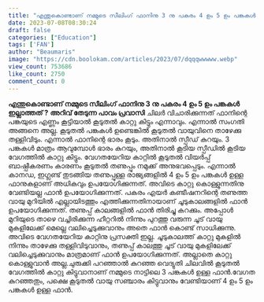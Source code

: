 ```yaml
---
title: "എന്തുകൊണ്ടാണ് നമ്മുടെ സീലിംഗ് ഫാനിനു 3 നു പകരം 4 ഉം 5 ഉം പങ്കകൾ ഇല്ലാത്തത് ?"
date: 2023-07-08T08:30:24
draft: false
categories: ["Education"]
tags: ['FAN']
author: "Beaumaris"
image: "https://cdn.boolokam.com/articles/2023/07/dqqqwwwww.webp"
view_count: 753686
like_count: 2750
comment_count: 0
---
```


**എന്തുകൊണ്ടാണ് നമ്മുടെ സീലിംഗ് ഫാനിനു 3 നു പകരം 4 ഉം 5 ഉം പങ്കകൾ ഇല്ലാത്തത് ?** **അറിവ് തേടുന്ന പാവം പ്രവാസി** ചിലർ വിചാരിക്കുന്നത് ഫാനിന്റെ പങ്കയുടെ എണ്ണം കൂട്ടിയാൽ കൂടുതൽ കാറ്റു കിട്ടും എന്നാവും. എന്നാൽ സംഗതി അങ്ങനെ അല്ല. കൂടുതൽ പങ്കകൾ ഉണ്ടെങ്കിൽ കൂടുതൽ വായുവിനെ താഴേക്കു തള്ളിവിടും. എന്നാൽ ഫാനിന്റെ ഭാരം കൂടും. അതിനാൽ സ്പീഡ് കുറയും. 3 പങ്കകൾ മാത്രം ആവുമ്പോൾ ഭാരം കുറയും, അതിനാൽ കൂടിയ സ്പീഡിൽ കൂടിയ വേഗത്തിൽ കാറ്റു കിട്ടും. വേഗതയേറിയ കാറ്റിൽ കൂടുതൽ വിയർപ്പ് ബാഷ്പീകരണം കാരണം കൂടുതൽ തണുപ്പും നമുക്ക് അനുഭവപ്പെടും. [](https://cdn.boolokam.com/articles/2023/07/dqqqwwwww.webp)എന്നാൽ കാനഡ, ഇഗ്ലണ്ട് തുടങ്ങിയ തണുപ്പുള്ള രാജ്യങ്ങളിൽ 4 ഉം 5 ഉം പങ്കകൾ ഉള്ള ഫാനുകളാണ് അധികവും ഉപയോഗിക്കുന്നത്. അവിടെ കാറ്റു കൊള്ളുന്നതിനു വേണ്ടിയല്ല ഫാൻ ഉപയോഗിക്കുന്നത്. പകരം എയർ കണ്ടീഷനറിന്റെ തണുത്ത വായു മുറിയിൽ എല്ലായിടത്തും എത്തിക്കുന്നതിനായാണ് ചൂടുകാലങ്ങളിൽ ഫാൻ ഉപയോഗിക്കുന്നത്. തണുപ്പ് കാലങ്ങളിൽ ഫാൻ തിരിച്ചു കറക്കും. അപ്പോൾ മുറിയുടെ താഴെ വച്ചിരിക്കുന്ന ഹീറ്ററിൽ നിന്നും പുറത്തു വരുന്ന ചൂട് വായു മുകളിലേക്ക് മെല്ലെ വലിച്ചെടുക്കുവാനും അതെ ഫാൻ കൊണ്ട് സാധിക്കുന്നു. അവിടെ വേഗതയേറിയ കാറ്റിനു പ്രസക്തി ഇല്ല. ചൂടുകാലത്ത് കാറ്റു മുകളിൽ നിന്നും താഴേക്കു തള്ളിവിടുവാനും, തണുപ്പ് കാലത്തു ചൂട് വായു മുകളിലേക്ക് വലിച്ചെടുക്കുവാനും മാത്രമാണ് ഫാൻ ഉപയോഗിക്കുന്നത്. അല്ലാതെ കാറ്റു കൊള്ളുവാൻ അല്ല.ചുരുക്കി പറഞ്ഞാൽ കുറഞ്ഞ വെദ്യുതി ചിലവിൽ കൂടുതൽ വേഗത്തിൽ കാറ്റു കിട്ടുവാനാണ് നമ്മുടെ നാട്ടിലെ 3 പങ്കകൾ ഉള്ള ഫാൻ.വേഗത കുറഞ്ഞതും, പക്ഷെ കൂടുതൽ വായു സഞ്ചാരം കിട്ടുവാനും വേണ്ടിയാണ് 4 ഉം 5 ഉം പങ്കകൾ ഉള്ള ഫാൻ.
